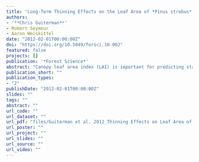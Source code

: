 ```yaml
---
title: 'Long-Term Thinning Effects on the Leaf Area of *Pinus strobus* L. as Estimated from Litterfall and Individual-Tree Allometric Models'
authors: 
- '**Chris Guiterman**'
- Robert Seymour
- Aaron Weiskittel
date: "2012-02-01T00:00:00Z"
doi: "https://doi.org/10.5849/forsci.10-002"
featured: false
projects: []
publication: '*Forest Science*'
abstract: "Canopy leaf area index (LAI) is important for predicting stand growth response to silviculture, but it is difficult to quantify because of high variability, time constraints, and limitations of nondestructive techniques. We used an uninterrupted 17-year record of litterfall in a 60-year-old Pinus strobus L. plantation in central Maine to quantify LAI in response to both B-line and low-density thinning and to evaluate individual-tree allometric leaf area prediction models fitted to data from 51 destructively sampled trees. Allometric model performance was inconsistent between the tree and stand levels; the most robust model at both scales predicted leaf area from sapwood basal area and crown length. The LAI of the control treatment declined gradually from 4.5 to 4, with interannual variability associated with disturbances to the canopy. Thinning reduced LAIs but not in proportion to the number of trees removed by thinning because LAIs were similar between the B-line and low-density treatments. At the tree level, differences between the treatments were substantial, with low-density tree leaf area increasing nearly fivefold over the study period, twice the response of comparable B-line trees. These results demonstrate the dynamic nature of leaf area, the difficulty in predicting it accurately, and the influence of silvicultural activities."
publication_short: ""
publication_types:
- "2"
publishDate: "2012-02-01T00:00:00Z"
slides: ""
tags: ""
abstract: ""
url_code: ""
url_dataset: ""
url_pdf: "files/Guiterman et al. 2012_Thinning Effects on Leaf Area of Pinus Strobus - LA & LAI.pdf"
url_poster: ""
url_project: ""
url_slides: ""
url_source: ""
url_video: ""
---
```




